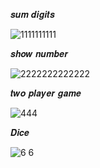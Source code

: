 𝒔𝒖𝒎 𝒅𝒊𝒈𝒊𝒕𝒔

![1111111111](https://github.com/noriakeivanfard/pythonClass/assets/137643989/a1c65f70-9e27-44cb-8324-6c35ab1a2148)

𝒔𝒉𝒐𝒘 𝒏𝒖𝒎𝒃𝒆𝒓

![2222222222222](https://github.com/noriakeivanfard/pythonClass/assets/137643989/dd31661c-5a5d-4c5b-861d-c8e2e6e6d72f)

𝒕𝒘𝒐 𝒑𝒍𝒂𝒚𝒆𝒓 𝒈𝒂𝒎𝒆

![444](https://github.com/noriakeivanfard/pythonClass/assets/137643989/133b07f3-0167-4da4-ae18-0462a21cec91)

𝑫𝒊𝒄𝒆

![6 6](https://github.com/noriakeivanfard/pythonClass/assets/137643989/0718949a-29c3-4f1a-b360-088bd7c92d60)
